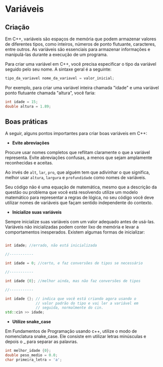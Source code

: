 # Variáveis

## Criação

Em C++, variáveis são espaços de memória que podem armazenar valores de diferentes tipos, como inteiros, números de ponto flutuante, caracteres, entre outros. As variáveis são essenciais para armazenar informações e manipulá-las durante a execução de um programa.

Para criar uma variável em C++, você precisa especificar o tipo da variável seguido pelo seu nome. A sintaxe geral é a seguinte:

```cpp
tipo_da_variavel nome_da_variavel = valor_inicial;
```

Por exemplo, para criar uma variável inteira chamada "idade" e uma variável ponto flutuante chamada "altura", você faria:

```cpp
int idade = 15;
double altura = 1.89;
```

## Boas práticas

A seguir, alguns pontos importantes para criar boas variáveis em C++:

- **Evite abreviações**

Procure usar nomes completos que reflitam claramente o que a variável representa. Evite abreviações confusas, a menos que sejam amplamente reconhecidas e aceitas.

Ao invés de `alt`, `lar`, `pro`, que alguém tem que adivinhar o que significa, melhor usar `altura`, `largura` e `profundidade` como nomes de variáveis.

Seu código não é uma equação de matemática, mesmo que a descrição da questão ou problema que você está resolvendo utilize um modelo matemático para representar a regras de lógica, no seu código você deve utilizar nomes de variáveis que façam sentido independente do contexto.

- **Inicialize suas variáveis**

Sempre inicialize suas variáveis com um valor adequado antes de usá-las. Variáveis não inicializadas podem conter lixo de memória e levar a comportamentos inesperados. Existem algumas formas de inicializar:

```cpp

int idade; //errado, não está inicializada

//-----------

int idade = 0; //certo, e faz conversões de tipos se necessário

//-----------

int idade {0}; //melhor ainda, mas não faz conversões de tipos

//-----------

int idade {}; // indica que você está criando agora usando o
              // valor padrão do tipo e vai ler a variável em 
              // seguida, normalmente do cin.
std::cin >> idade;
```

- **Utilize snake_case**

Em Fundamentos de Programação usando c++, utilize o modo de nomenclatura snake_case. Ele consiste em utilizar letras minúsculas e depois o _ para separar as palavras.

```cpp
int melhor_idade {0};
double peso_medio = 0.0;
char primeira_letra = 'a';
```
